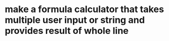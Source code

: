 # make a formula calculator that takes multiple user input or string and provides result of whole line
